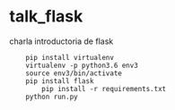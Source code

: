 # talk_flask
charla introductoria de flask

```
    pip install virtualenv
    virtualenv -p python3.6 env3
    source env3/bin/activate
    pip install flask
        pip install -r requirements.txt
    python run.py
```